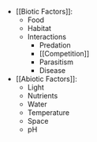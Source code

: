 - [[Biotic Factors]]:
	- Food
	- Habitat
	- Interactions
		- Predation
		- [[Competition]]
		- Parasitism
		- Disease
- [[Abiotic Factors]]:
	- Light
	- Nutrients
	- Water
	- Temperature
	- Space
	- pH
